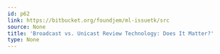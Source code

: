 ```yaml
---
id: p62
link: https://bitbucket.org/foundjem/ml-issuetk/src
source: None
title: 'Broadcast vs. Unicast Review Technology: Does It Matter?'
type: None
---
```

